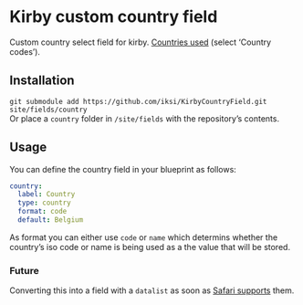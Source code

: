 # Kirby custom country field

Custom country select field for kirby. [Countries used](https://www.iso.org/obp/ui/#search) (select ‘Country codes’).

## Installation

`git submodule add https://github.com/iksi/KirbyCountryField.git site/fields/country`  
Or place a `country` folder in `/site/fields` with the repository’s contents.

## Usage

You can define the country field in your blueprint as follows:

```YAML
country:
  label: Country
  type: country
  format: code
  default: Belgium
```

As format you can either use `code` or `name` which determins whether the country’s iso code or name is being used as a the value that will be stored.

### Future

Converting this into a field with a `datalist` as soon as [Safari supports](http://caniuse.com/#search=datalist) them.
